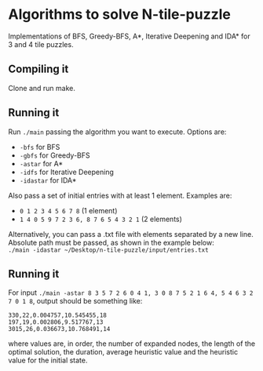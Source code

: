 # Algorithms to solve N-tile-puzzle  

Implementations of BFS, Greedy-BFS, A*, Iterative Deepening and IDA* for 3 and 4 tile puzzles.

## Compiling it

Clone and run make.

## Running it

Run ```./main``` passing the algorithm you want to execute. Options are:
* ```-bfs``` for BFS
* ```-gbfs``` for Greedy-BFS
* ```-astar``` for A*
* ```-idfs``` for Iterative Deepening
* ```-idastar``` for IDA*

Also pass a set of initial entries with at least 1 element. Examples are:
* ```0 1 2 3 4 5 6 7 8``` (1 element)
* ```1 4 0 5 9 7 2 3 6, 8 7 6 5 4 3 2 1``` (2 elements)

Alternatively, you can pass a .txt file with elements separated by a new line. Absolute path must be passed, as shown in the example below:  
```./main -idastar ~/Desktop/n-tile-puzzle/input/entries.txt```

## Running it

For input ```./main -astar 8 3 5 7 2 6 0 4 1, 3 0 8 7 5 2 1 6 4, 5 4 6 3 2 7 0 1 8```, output should be something like:
```
330,22,0.004757,10.545455,18
197,19,0.002806,9.517767,13
3015,26,0.036673,10.768491,14
```
where values are, in order, the number of expanded nodes, the length of the optimal solution, the duration, average heuristic value and the heuristic value for the initial state.
